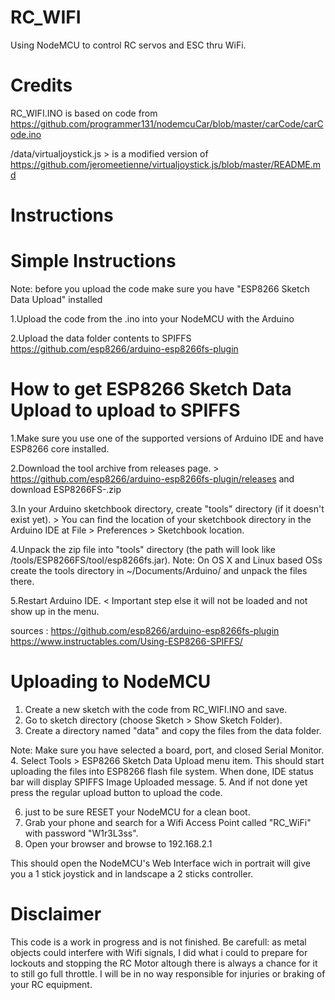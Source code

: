 # RC_WIFI
 Using NodeMCU to control RC servos and ESC thru WiFi.

# Credits
RC_WIFI.INO is based on code from https://github.com/programmer131/nodemcuCar/blob/master/carCode/carCode.ino

/data/virtualjoystick.js > is a modified version of https://github.com/jeromeetienne/virtualjoystick.js/blob/master/README.md

# Instructions
# Simple Instructions
Note: before you upload the code make sure you have "ESP8266 Sketch Data Upload" installed

1.Upload the code from the .ino into your NodeMCU with the Arduino

2.Upload the data folder contents to SPIFFS https://github.com/esp8266/arduino-esp8266fs-plugin


# How to get ESP8266 Sketch Data Upload to upload to SPIFFS

1.Make sure you use one of the supported versions of Arduino IDE and have ESP8266 core installed.

2.Download the tool archive from releases page. > https://github.com/esp8266/arduino-esp8266fs-plugin/releases and download ESP8266FS-<most recent version>.zip

3.In your Arduino sketchbook directory, create "tools" directory (if it doesn't exist yet). > You can find the location of your sketchbook directory in the Arduino IDE at File > Preferences > Sketchbook location.

4.Unpack the zip file into "tools" directory (the path will look like <sketchbook directory>/tools/ESP8266FS/tool/esp8266fs.jar).
Note: On OS X and Linux based OSs create the tools directory in ~/Documents/Arduino/ and unpack the files there.

5.Restart Arduino IDE. < Important step else it will not be loaded and not show up in the menu.

sources :
https://github.com/esp8266/arduino-esp8266fs-plugin
https://www.instructables.com/Using-ESP8266-SPIFFS/

# Uploading to NodeMCU
1. Create a new sketch with the code from RC_WIFI.INO and save.
2. Go to sketch directory (choose Sketch > Show Sketch Folder).
3. Create a directory named "data" and copy the files from the data folder.

Note: Make sure you have selected a board, port, and closed Serial Monitor.
4. Select Tools > ESP8266 Sketch Data Upload menu item. This should start uploading the files into ESP8266 flash file system. When done, IDE status bar will display SPIFFS Image Uploaded message. 
5. And if not done yet press the regular upload button to upload the code.

6. just to be sure RESET your NodeMCU for a clean boot.
7. Grab your phone and search for a Wifi Access Point called "RC_WiFi" with password "W1r3L3ss".
8. Open your browser and browse to 192.168.2.1

This should open the NodeMCU's Web Interface wich in portrait will give you a 1 stick joystick and in landscape a 2 sticks controller.

# Disclaimer
This code is a work in progress and is not finished.
Be carefull: as metal objects could interfere with Wifi signals, 
I did what i could to prepare for lockouts and stopping the RC Motor altough there is always a chance for it to still go full throttle.
I will be in no way responsible for injuries or braking of your RC equipment.